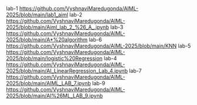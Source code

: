 lab-1 https://github.com/VyshnaviMaredugonda/AIML-2025/blob/main/lab1_aiml
lab-2 https://github.com/VyshnaviMaredugonda/AIML-2025/blob/main/Aiml_lab_2_%26_A_.ipynb
lab-3 https://github.com/VyshnaviMaredugonda/AIML-2025/blob/main/A*%20algorithm
lab-6 https://github.com/VyshnaviMaredugonda/AIML-2025/blob/main/KNN
lab-5 https://github.com/VyshnaviMaredugonda/AIML-2025/blob/main/logistic%20Regression
lab-4 https://github.com/VyshnaviMaredugonda/AIML-2025/blob/main/AI_LinearRegression_Lab_4.ipynb
lab-7 https://github.com/VyshnaviMaredugonda/AIML-2025/blob/main/AIML_LAB_7.ipynb
lab-9 https://github.com/VyshnaviMaredugonda/AIML-2025/blob/main/AI%26ML_LAB_9.ipynb
